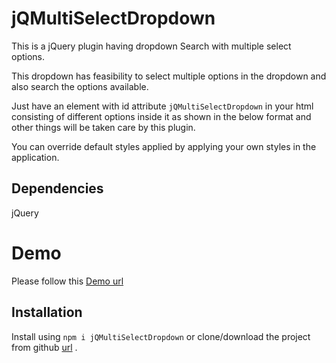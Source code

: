 # jQMultiSelectDropdown

This is a jQuery plugin having dropdown Search with multiple select options.

This dropdown has feasibility to select multiple options in the dropdown and also search the options available.

Just have an element with id attribute `jQMultiSelectDropdown` in your html consisting of different options inside it as shown in the below format and other things will be taken care by this plugin.

You can override default styles applied by applying your own styles in the application.

## Dependencies
jQuery

# Demo
Please follow this [Demo url](https://saiatreya.github.io/jQMultiSelectDropdown/demo.htm)

## Installation
Install using `npm i jQMultiSelectDropdown` or clone/download the project from github [url](https://github.com/saiatreya/jQMultiSelectDropdown.git) .
